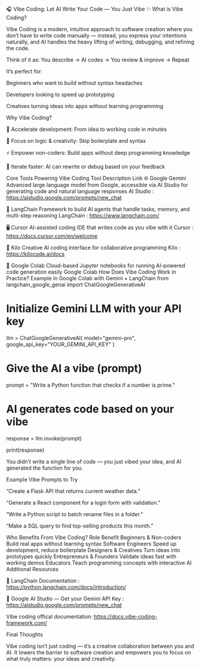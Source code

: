 🎧 Vibe Coding: Let AI Write Your Code — You Just Vibe ✨
What is Vibe Coding?

Vibe Coding is a modern, intuitive approach to software creation where you don’t have to write code manually — instead, you express your intentions naturally, and AI handles the heavy lifting of writing, debugging, and refining the code.

Think of it as:
You describe → AI codes → You review & improve → Repeat

It’s perfect for:

Beginners who want to build without syntax headaches

Developers looking to speed up prototyping

Creatives turning ideas into apps without learning programming

Why Vibe Coding?

🚀 Accelerate development: From idea to working code in minutes

🧠 Focus on logic & creativity: Skip boilerplate and syntax

⚡ Empower non-coders: Build apps without deep programming knowledge

🎯 Iterate faster: AI can rewrite or debug based on your feedback

Core Tools Powering Vibe Coding
Tool	Description	Link
🌐 Google Gemini	Advanced large language model from Google, accessible via AI Studio for generating code and natural language responses	AI Studio : https://aistudio.google.com/prompts/new_chat

🔗 LangChain	Framework to build AI agents that handle tasks, memory, and multi-step reasoning	LangChain : https://www.langchain.com/

🖥️ Cursor	AI-assisted coding IDE that writes code as you vibe with it	Cursor : https://docs.cursor.com/en/welcome

🎨 Kilo	Creative AI coding interface for collaborative programming	Kilo : https://kilocode.ai/docs

📓 Google Colab	Cloud-based Jupyter notebooks for running AI-powered code generation easily	Google Colab
How Does Vibe Coding Work in Practice? Example in Google Colab with Gemini + LangChain
from langchain_google_genai import ChatGoogleGenerativeAI

# Initialize Gemini LLM with your API key
llm = ChatGoogleGenerativeAI(
    model="gemini-pro",
    google_api_key="YOUR_GEMINI_API_KEY"
)

# Give the AI a vibe (prompt)
prompt = "Write a Python function that checks if a number is prime."

# AI generates code based on your vibe
response = llm.invoke(prompt)

print(response)


You didn’t write a single line of code — you just vibed your idea, and AI generated the function for you.

Example Vibe Prompts to Try

“Create a Flask API that returns current weather data.”

“Generate a React component for a login form with validation.”

“Write a Python script to batch rename files in a folder.”

“Make a SQL query to find top-selling products this month.”

Who Benefits From Vibe Coding?
Role	Benefit
Beginners & Non-coders	Build real apps without learning syntax
Software Engineers	Speed up development, reduce boilerplate
Designers & Creatives	Turn ideas into prototypes quickly
Entrepreneurs & Founders	Validate ideas fast with working demos
Educators	Teach programming concepts with interactive AI
Additional Resources

📘 LangChain Documentation : https://python.langchain.com/docs/introduction/

🔐 Google AI Studio — Get your Gemini API Key : https://aistudio.google.com/prompts/new_chat

Vibe coding offical documentation: https://docs.vibe-coding-framework.com/

Final Thoughts

Vibe coding isn’t just coding — it’s a creative collaboration between you and AI. It lowers the barrier to software creation and empowers you to focus on what truly matters: your ideas and creativity.
